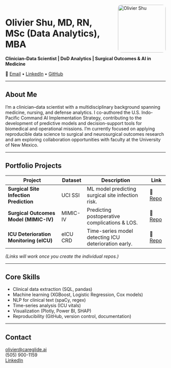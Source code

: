 <img src="assets/headshot.jpg" alt="Olivier Shu" width="150" style="float:right; margin-left:20px; border-radius:10px">

# Olivier Shu, MD, RN, MSc (Data Analytics), MBA  
**Clinician–Data Scientist | DoD Analytics | Surgical Outcomes & AI in Medicine**

📧 [Email](mailto:olivier@careglide.ai) • [LinkedIn](https://www.linkedin.com/in/olivier-shu/) • [GitHub](https://github.com/oliviershu)


---

## About Me  
I’m a clinician–data scientist with a multidisciplinary background spanning medicine, nursing, and defense analytics.
I co-authored the U.S. Indo-Pacific Command AI Implementation Strategy, contributing to the development of predictive models and decision-support tools for biomedical and operational missions.
I’m currently focused on applying reproducible data science to surgical and neurosurgical outcomes research and am exploring collaboration opportunities with faculty at the University of New Mexico.

---

## Portfolio Projects  
| Project | Dataset | Description | Link |
|----------|----------|--------------|------|
| **Surgical Site Infection Prediction** | UCI SSI | ML model predicting surgical site infection risk. | 🔗 [Repo](#) |
| **Surgical Outcomes Model (MIMIC-IV)** | MIMIC-IV | Predicting postoperative complications & LOS. | 🔗 [Repo](#) |
| **ICU Deterioration Monitoring (eICU)** | eICU CRD | Time-series model detecting ICU deterioration early. | 🔗 [Repo](#) |

*(Links will work once you create the individual repos.)*

---

## Core Skills  
- Clinical data extraction (SQL, pandas)  
- Machine learning (XGBoost, Logistic Regression, Cox models)  
- NLP for clinical text (spaCy, regex)  
- Time-series analysis (ICU vitals)  
- Visualization (Plotly, Power BI, SHAP)  
- Reproducibility (GitHub, version control, documentation)

---

##  Contact  
 olivier@careglide.ai  
 (505) 900-1159  
 [LinkedIn](https://www.linkedin.com/in/olivier-shu/
) 
